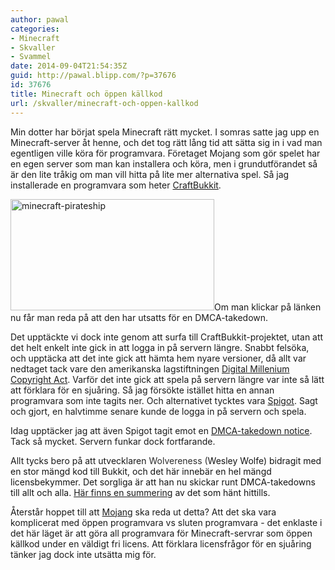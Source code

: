 ```yaml
---
author: pawal
categories:
- Minecraft
- Skvaller
- Svammel
date: 2014-09-04T21:54:35Z
guid: http://pawal.blipp.com/?p=37676
id: 37676
title: Minecraft och öppen källkod
url: /skvaller/minecraft-och-oppen-kallkod
---
```


Min dotter har börjat spela Minecraft rätt mycket. I somras satte jag upp en Minecraft-server åt henne, och det tog rätt lång tid att sätta sig in i vad man egentligen ville köra för programvara. Företaget Mojang som gör spelet har en egen server som man kan installera och köra, men i grundutförandet så är den lite tråkig om man vill hitta på lite mer alternativa spel. Så jag installerade en programvara som heter <a href="https://dl.bukkit.org/downloads/craftbukkit/">CraftBukkit</a>.

<a href="http://pawal.blipp.com/wp-content/uploads/2014/09/minecraft-pirateship.jpg"><img class="  wp-image-37696 alignright" src="http://pawal.blipp.com/wp-content/uploads/2014/09/minecraft-pirateship-300x164.jpg" alt="minecraft-pirateship" width="326" height="178" /></a>Om man klickar på länken nu får man reda på att den har utsatts för en DMCA-takedown.

Det upptäckte vi dock inte genom att surfa till CraftBukkit-projektet, utan att det helt enkelt inte gick in att logga in på servern längre. Snabbt felsöka, och upptäcka att det inte gick att hämta hem nyare versioner, då allt var nedtaget tack vare den amerikanska lagstiftningen <a href="http://en.wikipedia.org/wiki/Digital_Millennium_Copyright_Act">Digital Millenium Copyright Act</a>. Varför det inte gick att spela på servern längre var inte så lätt att förklara för en sjuåring. Så jag försökte istället hitta en annan programvara som inte tagits ner. Och alternativet tycktes vara <a href="http://www.spigotmc.org/">Spigot</a>. Sagt och gjort, en halvtimme senare kunde de logga in på servern och spela.

Idag upptäcker jag att även Spigot tagit emot en <a href="http://www.spigotmc.org/threads/dmcad.28536/">DMCA-takedown notice</a>. Tack så mycket. Servern funkar dock fortfarande.

Allt tycks bero på att utvecklaren <span style="color: #2c2c2c;">Wolvereness (<span style="color: #141414;">Wesley Wolfe) bidragit med en stor mängd kod till Bukkit, och det här innebär en hel mängd licensbekymmer. Det sorgliga är att han nu skickar runt DMCA-takedowns till allt och alla. <a href="http://www.spigotmc.org/threads/craftbukkit-is-dead-will-spigot-be-next.28493/page-3#post-318634">Här finns en summering</a> av det som hänt hittills.</span></span>

Återstår hoppet till att <a href="https://mojang.com/">Mojang</a> ska reda ut detta? Att det ska vara komplicerat med öppen programvara vs sluten programvara - det enklaste i det här läget är att göra all programvara för Minecraft-servrar som öppen källkod under en väldigt fri licens. Att förklara licensfrågor för en sjuåring tänker jag dock inte utsätta mig för.